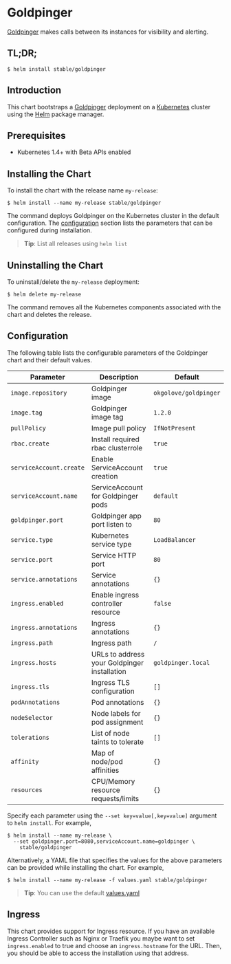 # Goldpinger

[Goldpinger](https://github.com/bloomberg/goldpinger) makes calls between its instances for visibility and alerting.

## TL;DR;

```console
$ helm install stable/goldpinger
```

## Introduction

This chart bootstraps a [Goldpinger](https://github.com/bloomberg/goldpinger) deployment on a [Kubernetes](http://kubernetes.io) cluster using the [Helm](https://helm.sh) package manager.

## Prerequisites

- Kubernetes 1.4+ with Beta APIs enabled

## Installing the Chart

To install the chart with the release name `my-release`:

```console
$ helm install --name my-release stable/goldpinger
```

The command deploys Goldpinger on the Kubernetes cluster in the default configuration. The [configuration](#configuration) section lists the parameters that can be configured during installation.

> **Tip**: List all releases using `helm list`

## Uninstalling the Chart

To uninstall/delete the `my-release` deployment:

```console
$ helm delete my-release
```

The command removes all the Kubernetes components associated with the chart and deletes the release.

## Configuration

The following table lists the configurable parameters of the Goldpinger chart and their default values.

| Parameter                            | Description                                 | Default                                                    |
| -------------------------------      | -------------------------------             | ---------------------------------------------------------- |
| `image.repository`                   | Goldpinger image                            | `okgolove/goldpinger`                                      |
| `image.tag`                          | Goldpinger image tag                        | `1.2.0`                                                    |
| `pullPolicy`                         | Image pull policy                           | `IfNotPresent`                                             |
| `rbac.create`                        | Install required rbac clusterrole           | `true`                                                     |
| `serviceAccount.create`              | Enable ServiceAccount creation              | `true`                                                     |
| `serviceAccount.name`                | ServiceAccount for Goldpinger pods          | `default`                                                  |
| `goldpinger.port`                    | Goldpinger app port listen to               | `80`                                                       |
| `service.type`                       | Kubernetes service type                     | `LoadBalancer`                                             |
| `service.port`                       | Service HTTP port                           | `80`                                                       |
| `service.annotations`                | Service annotations                         | `{}`                                                       |
| `ingress.enabled`                    | Enable ingress controller resource          | `false`                                                    |
| `ingress.annotations`                | Ingress annotations                         | `{}`                                                       |
| `ingress.path`                       | Ingress path                                | `/`                                                        |
| `ingress.hosts`                      | URLs to address your Goldpinger installation| `goldpinger.local`                                         |
| `ingress.tls`                        | Ingress TLS configuration                   | `[]`                                                       |
| `podAnnotations`                     | Pod annotations                             | `{}`                                                       |
| `nodeSelector`                       | Node labels for pod assignment              | `{}`                                                       |
| `tolerations`                        | List of node taints to tolerate             | `[]`                                                       |
| `affinity`                           | Map of node/pod affinities                  | `{}`                                                       |
| `resources`                          | CPU/Memory resource requests/limits         | `{}`
Specify each parameter using the `--set key=value[,key=value]` argument to `helm install`. For example,

```console
$ helm install --name my-release \
  --set goldpinger.port=8080,serviceAccount.name=goldpinger \
    stable/goldpinger
```

Alternatively, a YAML file that specifies the values for the above parameters can be provided while installing the chart. For example,

```console
$ helm install --name my-release -f values.yaml stable/goldpinger
```

> **Tip**: You can use the default [values.yaml](values.yaml)

## Ingress

This chart provides support for Ingress resource. If you have an available Ingress Controller such as Nginx or Traefik you maybe want to set `ingress.enabled` to true and choose an `ingress.hostname` for the URL. Then, you should be able to access the installation using that address.